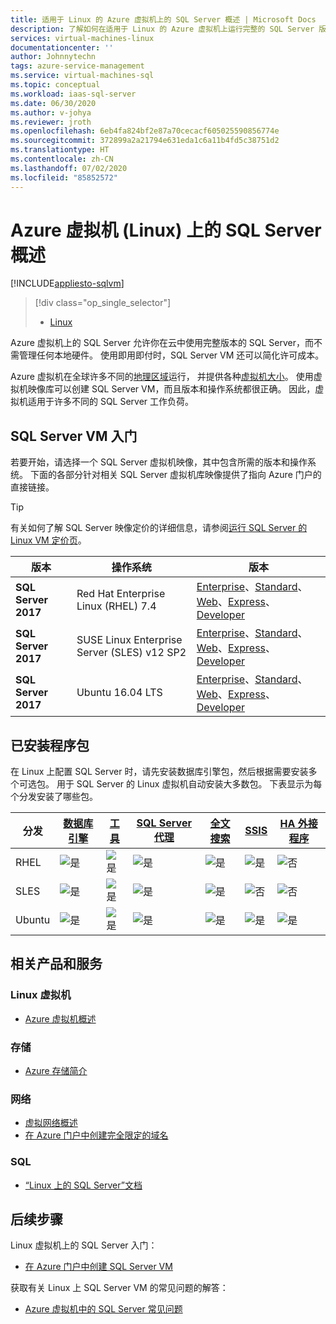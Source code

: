 ```yaml
---
title: 适用于 Linux 的 Azure 虚拟机上的 SQL Server 概述 | Microsoft Docs
description: 了解如何在适用于 Linux 的 Azure 虚拟机上运行完整的 SQL Server 版本。 获取到所有 Linux SQL Server VM 映像和相关内容的直接链接。
services: virtual-machines-linux
documentationcenter: ''
author: Johnnytechn
tags: azure-service-management
ms.service: virtual-machines-sql
ms.topic: conceptual
ms.workload: iaas-sql-server
ms.date: 06/30/2020
ms.author: v-johya
ms.reviewer: jroth
ms.openlocfilehash: 6eb4fa824bf2e87a70cecacf605025590856774e
ms.sourcegitcommit: 372899a2a21794e631eda1c6a11b4fd5c38751d2
ms.translationtype: HT
ms.contentlocale: zh-CN
ms.lasthandoff: 07/02/2020
ms.locfileid: "85852572"
---
```

# <a name="overview-of-sql-server-on-azure-virtual-machines-linux"></a>Azure 虚拟机 (Linux) 上的 SQL Server 概述
[!INCLUDE[appliesto-sqlvm](../../includes/appliesto-sqlvm.md)]

> [!div class="op_single_selector"]
> * [Linux](sql-server-on-linux-vm-what-is-iaas-overview.md)

Azure 虚拟机上的 SQL Server 允许你在云中使用完整版本的 SQL Server，而不需管理任何本地硬件。 使用即用即付时，SQL Server VM 还可以简化许可成本。

Azure 虚拟机在全球许多不同的[地理区域](https://azure.microsoft.com/regions/)运行， 并提供各种[虚拟机大小](../../../virtual-machines/windows/sizes.md)。 使用虚拟机映像库可以创建 SQL Server VM，而且版本和操作系统都很正确。 因此，虚拟机适用于许多不同的 SQL Server 工作负荷。 

## <a name="get-started-with-sql-server-vms"></a><a id="create"></a>SQL Server VM 入门

若要开始，请选择一个 SQL Server 虚拟机映像，其中包含所需的版本和操作系统。 下面的各部分针对相关 SQL Server 虚拟机库映像提供了指向 Azure 门户的直接链接。

> [!TIP]
> 有关如何了解 SQL Server 映像定价的详细信息，请参阅[运行 SQL Server 的 Linux VM 定价页](https://www.azure.cn/pricing/details/virtual-machines/linux/)。

| 版本 | 操作系统 | 版本 |
| --- | --- | --- |
| **SQL Server 2017** | Red Hat Enterprise Linux (RHEL) 7.4 |[Enterprise](https://portal.azure.cn/#create/Microsoft.SQLServer2017EnterpriseonRedHatEnterpriseLinux74)、[Standard](https://portal.azure.cn/#create/Microsoft.SQLServer2017StandardonRedHatEnterpriseLinux74)、[Web](https://portal.azure.cn/#create/Microsoft.SQLServer2017WebonRedHatEnterpriseLinux74)、[Express](https://portal.azure.cn/#create/Microsoft.FreeSQLServerLicenseSQLServer2017ExpressonRedHatEnterpriseLinux74)、[Developer](https://portal.azure.cn/#create/Microsoft.FreeSQLServerLicenseSQLServer2017DeveloperonRedHatEnterpriseLinux74) |
| **SQL Server 2017** | SUSE Linux Enterprise Server (SLES) v12 SP2 |[Enterprise](https://portal.azure.cn/#create/Microsoft.SQLServer2017EnterpriseonSLES12SP2)、[Standard](https://portal.azure.cn/#create/Microsoft.SQLServer2017StandardonSLES12SP2)、[Web](https://portal.azure.cn/#create/Microsoft.SQLServer2017WebonSLES12SP2)、[Express](https://portal.azure.cn/#create/Microsoft.FreeSQLServerLicenseSQLServer2017ExpressonSLES12SP2)、[Developer](https://portal.azure.cn/#create/Microsoft.FreeSQLServerLicenseSQLServer2017DeveloperonSLES12SP2) |
| **SQL Server 2017** | Ubuntu 16.04 LTS |[Enterprise](https://portal.azure.cn/#create/Microsoft.SQLServer2017EnterpriseonUbuntuServer1604LTS)、[Standard](https://portal.azure.cn/#create/Microsoft.SQLServer2017StandardonUbuntuServer1604LTS)、[Web](https://portal.azure.cn/#create/Microsoft.SQLServer2017WebonUbuntuServer1604LTS)、[Express](https://portal.azure.cn/#create/Microsoft.FreeSQLServerLicenseSQLServer2017ExpressonUbuntuServer1604LTS)、[Developer](https://portal.azure.cn/#create/Microsoft.FreeSQLServerLicenseSQLServer2017DeveloperonUbuntuServer1604LTS) |

## <a name="installed-packages"></a><a id="packages"></a> 已安装程序包

在 Linux 上配置 SQL Server 时，请先安装数据库引擎包，然后根据需要安装多个可选包。 用于 SQL Server 的 Linux 虚拟机自动安装大多数包。 下表显示为每个分发安装了哪些包。

| 分发 | [数据库引擎](https://docs.microsoft.com/sql/linux/sql-server-linux-setup) | [工具](https://docs.microsoft.com/sql/linux/sql-server-linux-setup-tools) | [SQL Server 代理](https://docs.microsoft.com/sql/linux/sql-server-linux-setup-sql-agent) | [全文搜索](https://docs.microsoft.com/sql/linux/sql-server-linux-setup-full-text-search) | [SSIS](https://docs.microsoft.com/sql/linux/sql-server-linux-setup-ssis) | [HA 外接程序](https://docs.microsoft.com/sql/linux/sql-server-linux-business-continuity-dr) |
|---|---|---|---|---|---|---|
| RHEL | ![是](./media/sql-server-on-linux-vm-what-is-iaas-overview/yes.png) | ![是](./media/sql-server-on-linux-vm-what-is-iaas-overview/yes.png) | ![是](./media/sql-server-on-linux-vm-what-is-iaas-overview/yes.png) | ![是](./media/sql-server-on-linux-vm-what-is-iaas-overview/yes.png) | ![是](./media/sql-server-on-linux-vm-what-is-iaas-overview/yes.png) | ![否](./media/sql-server-on-linux-vm-what-is-iaas-overview/no.png) |
| SLES | ![是](./media/sql-server-on-linux-vm-what-is-iaas-overview/yes.png) | ![是](./media/sql-server-on-linux-vm-what-is-iaas-overview/yes.png) | ![是](./media/sql-server-on-linux-vm-what-is-iaas-overview/yes.png) | ![是](./media/sql-server-on-linux-vm-what-is-iaas-overview/yes.png) | ![否](./media/sql-server-on-linux-vm-what-is-iaas-overview/no.png) | ![否](./media/sql-server-on-linux-vm-what-is-iaas-overview/no.png) |
| Ubuntu | ![是](./media/sql-server-on-linux-vm-what-is-iaas-overview/yes.png) | ![是](./media/sql-server-on-linux-vm-what-is-iaas-overview/yes.png) | ![是](./media/sql-server-on-linux-vm-what-is-iaas-overview/yes.png) | ![是](./media/sql-server-on-linux-vm-what-is-iaas-overview/yes.png) | ![是](./media/sql-server-on-linux-vm-what-is-iaas-overview/yes.png) | ![是](./media/sql-server-on-linux-vm-what-is-iaas-overview/yes.png) |

## <a name="related-products-and-services"></a>相关产品和服务

### <a name="linux-virtual-machines"></a>Linux 虚拟机

* [Azure 虚拟机概述](../../../virtual-machines/linux/overview.md)

### <a name="storage"></a>存储

* [Azure 存储简介](../../../storage/common/storage-introduction.md)

### <a name="networking"></a>网络

* [虚拟网络概述](../../../virtual-network/virtual-networks-overview.md)
* [在 Azure 门户中创建完全限定的域名](../../../virtual-machines/windows/portal-create-fqdn.md)

### <a name="sql"></a>SQL

* [“Linux 上的 SQL Server”文档](https://docs.microsoft.com/sql/linux)

## <a name="next-steps"></a>后续步骤

Linux 虚拟机上的 SQL Server 入门：

* [在 Azure 门户中创建 SQL Server VM](sql-vm-create-portal-quickstart.md)

获取有关 Linux 上 SQL Server VM 的常见问题的解答：

* [Azure 虚拟机中的 SQL Server 常见问题](frequently-asked-questions-faq.md)

